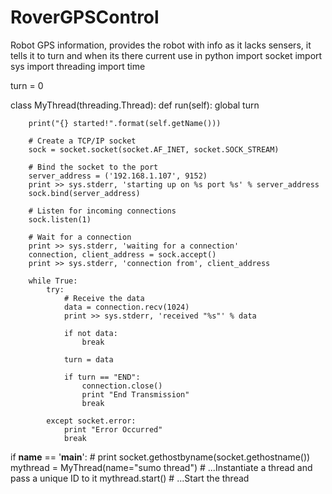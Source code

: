 # RoverGPSControl
Robot GPS information, provides the robot with info as it lacks sensers, it tells it to turn and when its there
current use in python
import socket
import sys
import threading
import time

turn = 0


class MyThread(threading.Thread):
    def run(self):
        global turn

        print("{} started!".format(self.getName()))

        # Create a TCP/IP socket
        sock = socket.socket(socket.AF_INET, socket.SOCK_STREAM)

        # Bind the socket to the port
        server_address = ('192.168.1.107', 9152)
        print >> sys.stderr, 'starting up on %s port %s' % server_address
        sock.bind(server_address)

        # Listen for incoming connections
        sock.listen(1)

        # Wait for a connection
        print >> sys.stderr, 'waiting for a connection'
        connection, client_address = sock.accept()
        print >> sys.stderr, 'connection from', client_address

        while True:
            try:
                # Receive the data
                data = connection.recv(1024)
                print >> sys.stderr, 'received "%s"' % data

                if not data:
                    break

                turn = data

                if turn == "END":
                    connection.close()
                    print "End Transmission"
                    break

            except socket.error:
                print "Error Occurred"
                break


if __name__ == '__main__':
    # print socket.gethostbyname(socket.gethostname())
    mythread = MyThread(name="sumo thread")  # ...Instantiate a thread and pass a unique ID to it
    mythread.start()  # ...Start the thread
